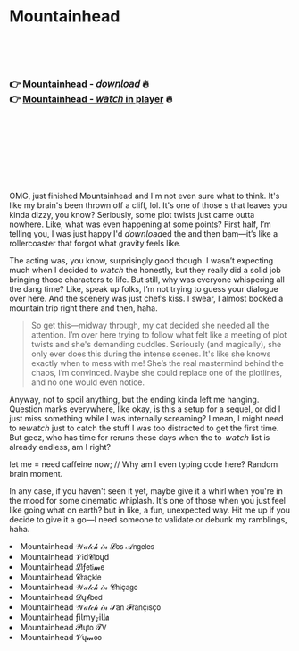 <h1>Mountainhead</h1>

<br><br><br>

<h3>👉 <a href="https://Toms-canditedma1984.github.io/vtebhxwfgo/">Mountainhead - 𝘥𝘰𝘸𝘯𝘭𝘰𝘢𝘥</a> 🔥<br>
👉 <a href="https://Toms-canditedma1984.github.io/vtebhxwfgo/">Mountainhead - 𝘸𝘢𝘵𝘤𝘩 in player</a> 🔥
</h3>



<br><br><br><br><br><br><br>


OMG, just finished Mountainhead and I'm not even sure what to think. It's like my brain's been thrown off a cliff, lol. It's one of those  s that leaves you kinda dizzy, you know? Seriously, some plot twists just came outta nowhere. Like, what was even happening at some points? First half, I’m telling you, I was just happy I'd 𝘥𝘰𝘸𝘯𝘭𝘰𝘢𝘥ed the   and then bam—it’s like a rollercoaster that forgot what gravity feels like.

The acting was, you know, surprisingly good though. I wasn’t expecting much when I decided to 𝘸𝘢𝘵𝘤𝘩 the   honestly, but they really did a solid job bringing those characters to life. But still, why was everyone whispering all the dang time? Like, speak up folks, I’m not trying to guess your dialogue over here. And the scenery was just chef’s kiss. I swear, I almost booked a mountain trip right there and then, haha.

> So get this—midway through, my cat decided she needed all the attention. I’m over here trying to follow what felt like a meeting of plot twists and she's demanding cuddles. Seriously (and magically), she only ever does this during the intense scenes. It's like she knows exactly when to mess with me! She’s the real mastermind behind the chaos, I’m convinced. Maybe she could replace one of the plotlines, and no one would even notice.

Anyway, not to spoil anything, but the ending kinda left me hanging. Question marks everywhere, like okay, is this a setup for a sequel, or did I just miss something while I was internally screaming? I mean, I might need to re𝘸𝘢𝘵𝘤𝘩 just to catch the stuff I was too distracted to get the first time. But geez, who has time for reruns these days when the to-𝘸𝘢𝘵𝘤𝘩 list is already endless, am I right?

let me = need caffeine now; // Why am I even typing code here? Random brain moment.

In any case, if you haven't seen it yet, maybe give it a whirl when you're in the mood for some cinematic whiplash. It's one of those when you just feel like going what on earth? but in like, a fun, unexpected way. Hit me up if you decide to give it a go—I need someone to validate or debunk my ramblings, haha.

<li>Mountainhead 𝒲𝒶𝓉𝒸𝒽 𝒾𝓃 𝓛𝗈𝗌 𝒜𝗇𝗀𝖾𝗅𝖾𝗌</li>
<li>Mountainhead 𝓥𝗂ԁ𝓒𝗅𝗈ųԁ</li>
<li>Mountainhead 𝓛𝗂ƒ𝖾𝗍𝗂𝓶𝖾</li>
<li>Mountainhead 𝓒𝗋𝖺ç𝗄𝗅𝖾</li>
<li>Mountainhead 𝒲𝒶𝓉𝒸𝒽 𝒾𝓃 𝓒𝗁𝗂ç𝖺𝗀𝗈</li>
<li>Mountainhead 𝓓ų𝓫𝖻𝖾𝖽</li>
<li>Mountainhead 𝒲𝒶𝓉𝒸𝒽 𝒾𝓃 𝒮𝖺𝗇 𝓕𝗋𝖺𝗇ç𝗂𝗌ç𝗈</li>
<li>Mountainhead ƒ𝗂𝗅𝗆𝗒𝓏𝗂𝗅𝗅𝖆</li>
<li>Mountainhead 𝓟𝗅ų𝗍𝗈 𝓣𝖵</li>
<li>Mountainhead 𝓥ų𝓶𝗈𝗈</li>
